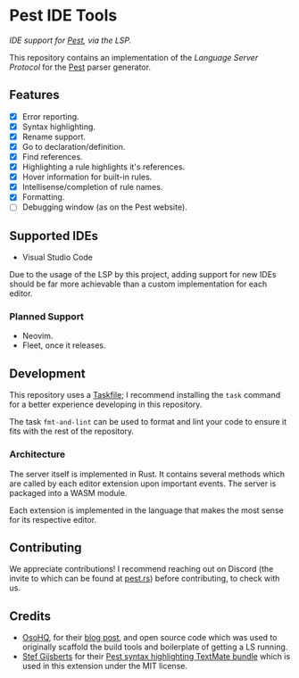 # Pest IDE Tools

_IDE support for [Pest](https://pest.rs), via the LSP._

This repository contains an implementation of the _Language Server Protocol_ for the [Pest](https://pest.rs) parser generator.

## Features

- [x] Error reporting.
- [x] Syntax highlighting.
- [x] Rename support.
- [x] Go to declaration/definition.
- [x] Find references.
- [x] Highlighting a rule highlights it's references.
- [x] Hover information for built-in rules.
- [x] Intellisense/completion of rule names.
- [x] Formatting.
- [ ] Debugging window (as on the Pest website).

## Supported IDEs

- Visual Studio Code

Due to the usage of the LSP by this project, adding support for new IDEs should
be far more achievable than a custom implementation for each editor.

### Planned Support

- Neovim.
- Fleet, once it releases.

## Development

This repository uses a [Taskfile](https://taskfile.dev); I recommend installing the `task` command for a better experience developing in this repository.

The task `fmt-and-lint` can be used to format and lint your code to ensure it fits with the rest of the repository.

### Architecture

The server itself is implemented in Rust. It contains several methods which are called by each editor extension upon important events. The server is packaged into a WASM module.

Each extension is implemented in the language that makes the most sense for its respective editor.

## Contributing

We appreciate contributions! I recommend reaching out on Discord (the invite to which can be found at [pest.rs](https://pest.rs)) before contributing, to check with us.

## Credits

- [OsoHQ](https://github.com/osohq), for their [blog post](https://www.osohq.com/post/building-vs-code-extension-with-rust-wasm-typescript), and open source code which was used to originally scaffold the build tools and boilerplate of getting a LS running.
- [Stef Gijsberts](https://github.com/Stef-Gijsberts) for their [Pest syntax highlighting TextMate bundle](https://github.com/Stef-Gijsberts/pest-Syntax-Highlighting-for-vscode) which is used in this extension under the MIT license.

